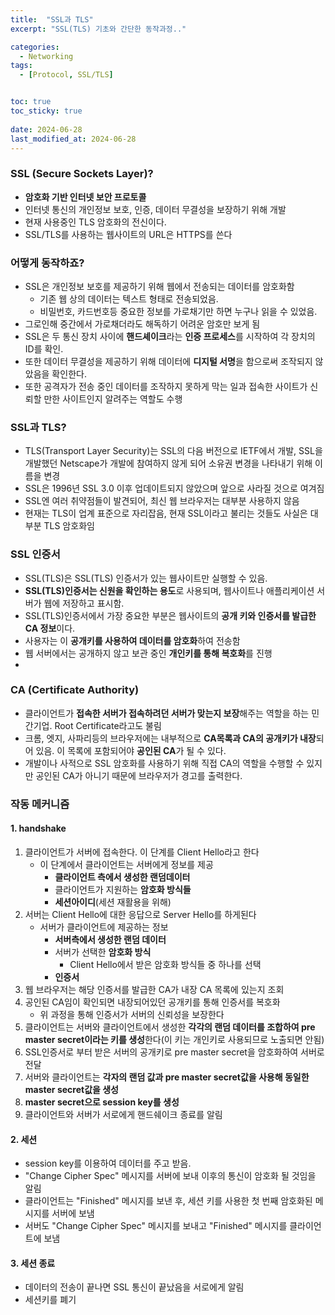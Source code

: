 ```yaml
---
title:  "SSL과 TLS"
excerpt: "SSL(TLS) 기초와 간단한 동작과정.."

categories:
  - Networking
tags:
  - [Protocol, SSL/TLS]


toc: true
toc_sticky: true
 
date: 2024-06-28
last_modified_at: 2024-06-28
---
```


### SSL (Secure Sockets Layer)?
- **암호화 기반 인터넷 보안 프로토콜**
- 인터넷 통신의 개인정보 보호, 인증, 데이터 무결성을 보장하기 위해 개발
- 현재 사용중인 TLS 암호화의 전신이다.
- SSL/TLS를 사용하는 웹사이트의 URL은 HTTPS를 쓴다

### 어떻게 동작하죠?
- SSL은 개인정보 보호를 제공하기 위해 웹에서 전송되는 데이터를 암호화함
	- 기존 웹 상의 데이터는 텍스트 형태로 전송되었음.
	- 비밀번호, 카드번호등 중요한 정보를 가로채기만 하면 누구나 읽을 수 있었음.
- 그로인해 중간에서 가로채더라도 해독하기 어려운 암호만 보게 됨
- SSL은 두 통신 장치 사이에 **핸드셰이크**라는 **인증 프로세스**를 시작하여 각 장치의 ID를 확인.
- 또한 데이터 무결성을 제공하기 위해 데이터에 **디지털 서명**을 함으로써 조작되지 않았음을 확인한다.
- 또한 공격자가 전송 중인 데이터를 조작하지 못하게 막는 일과 접속한 사이트가 신뢰할 만한 사이트인지 알려주는 역할도 수행

### SSL과 TLS?
- TLS(Transport Layer Security)는 SSL의 다음 버전으로 IETF에서 개발, SSL을 개발했던 Netscape가 개발에 참여하지 않게 되어 소유권 변경을 나타내기 위해 이름을 변경
- SSL은 1996년 SSL 3.0 이후 업데이트되지 않았으며 앞으로 사라질 것으로 여겨짐
- SSL엔 여러 취약점들이 발견되어, 최신 웹 브라우저는 대부분 사용하지 않음
- 현재는 TLS이 업계 표준으로 자리잡음, 현재 SSL이라고 불리는 것들도 사실은 대부분 TLS 암호화임

### SSL 인증서
- SSL(TLS)은 SSL(TLS) 인증서가 있는 웹사이트만 실행할 수 있음.
- **SSL(TLS)인증서는 신원을 확인하는 용도**로 사용되며, 웹사이트나 애플리케이션 서버가 웹에 저장하고 표시함.
- SSL(TLS)인증서에서 가장 중요한 부분은 웹사이트의 **공개 키와 인증서를 발급한 CA 정보**이다.
- 사용자는 이 **공개키를 사용하여 데이터를 암호화**하여 전송함
- 웹 서버에서는 공개하지 않고 보관 중인 **개인키를 통해 복호화**를 진행
- 

### CA (Certificate Authority)
- 클라이언트가 **접속한 서버가 접속하려던 서버가 맞는지 보장**해주는 역할을 하는 민간기업. Root Certificate라고도 불림
- 크롬, 엣지, 사파리등의 브라우저에는 내부적으로 **CA목록과 CA의 공개키가 내장**되어 있음. 이 목록에 포함되어야 **공인된 CA**가 될 수 있다.
- 개발이나 사적으로 SSL 암호화를 사용하기 위해 직접 CA의 역할을 수행할 수 있지만 공인된 CA가 아니기 때문에 브라우저가 경고를 출력한다.

### 작동 메커니즘

#### 1. handshake
1. 클라이언트가 서버에 접속한다. 이 단계를  Client Hello라고 한다
	- 이 단계에서 클라이언트는 서버에게 정보를 제공
		- **클라이언트 측에서 생성한 랜덤데이터**
		- 클라이언트가 지원하는 **암호화 방식들**
		- **세션아이디**(세션 재활용을 위해)
2. 서버는 Client Hello에 대한 응답으로 Server Hello를 하게된다
	- 서버가 클라이언트에 제공하는 정보
		- **서버측에서 생성한 랜덤 데이터**
		- 서버가 선택한 **암호화 방식**
			- Client Hello에서 받은 암호화 방식들 중 하나를 선택
		- **인증서**
3. 웹 브라우저는 해당 인증서를 발급한 CA가 내장 CA 목록에 있는지 조회
4. 공인된 CA임이 확인되면 내장되어있던 공개키를 통해 인증서를 복호화
	- 위 과정을 통해 인증서가 서버의 신뢰성을 보장한다
5. 클라이언트는 서버와 클라이언트에서 생성한 **각각의 랜덤 데이터를 조합하여 pre master secret이라는 키를 생성**한다(이 키는 개인키로 사용되므로 노출되면 안됨)
6. SSL인증서로 부터 받은 서버의 공개키로 pre master secret을 암호화하여 서버로 전달
7. 서버와 클라이언트는 **각자의 랜덤 값과 pre master secret값을 사용해 동일한 master secret값을 생성**
8. **master secret으로 session key를 생성**
9. 클라이언트와 서버가 서로에게 핸드쉐이크 종료를 알림
#### 2. 세션
- session key를 이용하여 데이터를 주고 받음.
- "Change Cipher Spec" 메시지를 서버에 보내 이후의 통신이 암호화 될 것임을 알림
- 클라이언트는 "Finished" 메시지를 보낸 후, 세션 키를 사용한 첫 번째 암호화된 메시지를 서버에 보냄
- 서버도 "Change Cipher Spec" 메시지를 보내고 "Finished" 메시지를 클라이언트에 보냄
#### 3. 세션 종료
- 데이터의 전송이 끝나면 SSL 통신이 끝났음을 서로에게 알림
- 세션키를 폐기
